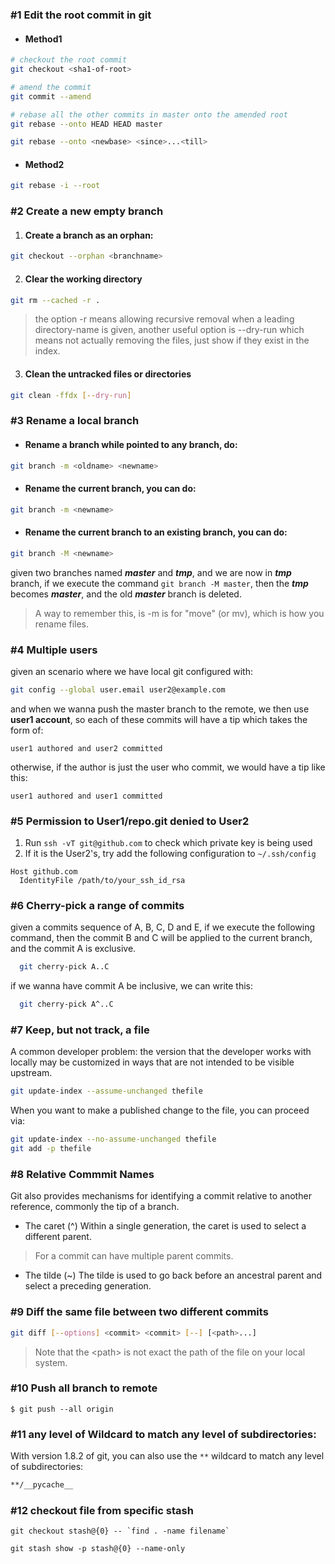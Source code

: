 ### #1 Edit the root commit in git

- #### Method1
```bash
# checkout the root commit
git checkout <sha1-of-root>

# amend the commit
git commit --amend

# rebase all the other commits in master onto the amended root
git rebase --onto HEAD HEAD master  

git rebase --onto <newbase> <since>...<till>
```
- #### Method2
```bash
git rebase -i --root
```

### #2 Create a new empty branch

1. #### Create a branch as an orphan:
```bash
git checkout --orphan <branchname>
```
2. #### Clear the working directory
```bash
git rm --cached -r .
```
> the option -r means allowing  recursive removal when a leading directory-name is given, another useful option is
--dry-run which means not actually removing the files, just show if they exist in the index.
3. #### Clean the untracked files or directories
```bash
git clean -ffdx [--dry-run]
```

### #3 Rename a local branch

- #### Rename a branch while pointed to any branch, do:
```bash
git branch -m <oldname> <newname>
```
- #### Rename the current branch, you can do:
```bash
git branch -m <newname>
```
- #### Rename the current branch to an existing branch, you can do:
```bash
git branch -M <newname>
```
given two branches named ***master*** and ***tmp***, and we are now in ***tmp*** branch, if we 
execute the command ```git branch -M master```, then the ***tmp*** becomes ***master***, and the old
***master*** branch is deleted.

> A way to remember this, is -m is for "move" (or mv), which is how you rename files.

### #4 Multiple users
given an scenario where we have local git configured with:
 ```bash
 git config --global user.email user2@example.com
 ```
and when we wanna push the master branch to the remote, we then use **user1 account**, so each of these commits will have a tip which takes the form of: 
``` 
user1 authored and user2 committed 
```
otherwise, if the author is just the user who commit, we would have a tip like this:
```
user1 authored and user1 committed 
```

### #5 Permission to User1/repo.git denied to User2
1. Run `ssh -vT git@github.com` to check which private key is being used
2. If it is the User2's, try add the following configuration to `~/.ssh/config`
```
Host github.com
  IdentityFile /path/to/your_ssh_id_rsa
```

### #6 Cherry-pick a range of commits
given a commits sequence of A, B, C, D and E, if we execute the following command, then the commit B and C 
will be applied to the current branch, and the commit A is exclusive.
```bash
  git cherry-pick A..C 
```
if we wanna have commit A be inclusive, we can write this:
```bash
  git cherry-pick A^..C 
```
### #7 Keep, but not track, a file
A common developer problem: the version that the developer works with locally may be customized in ways that are not 
intended to be visible upstream.
```bash
git update-index --assume-unchanged thefile
```
When you want to make a published change to the file, you can proceed via:
```bash
git update-index --no-assume-unchanged thefile
git add -p thefile
```

### #8 Relative Commmit Names
Git also provides mechanisms for identifying a commit relative to another reference, commonly the tip of a branch.

- The caret (^)
Within a single generation, the caret is used to select a different parent.
> For a commit can have multiple parent commits.
- The tilde (~)
The tilde is used to go back before an ancestral parent and select a preceding generation.


### #9 Diff the same file between two different commits
```bash
git diff [--options] <commit> <commit> [--] [<path>...]
```
> Note that the \<path\> is not exact the path of the file on your local system. 

### #10 Push all branch to remote
```
$ git push --all origin
```

### #11 any level of Wildcard to match any level of subdirectories:
With version 1.8.2 of git, you can also use the `**` wildcard to match any level of subdirectories:
```bash
**/__pycache__
```

### #12 checkout file from specific stash
```
git checkout stash@{0} -- `find . -name filename`

git stash show -p stash@{0} --name-only
```
